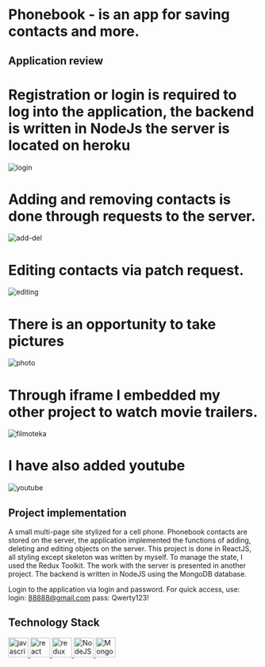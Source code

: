 # Phonebook - is an app for saving contacts and more.

## Application review

# Registration or login is required to log into the application, the backend is written in NodeJs the server is located on heroku

![login](./assets/login-min.gif)

# Adding and removing contacts is done through requests to the server.

![add-del](./assets/add-del-min.gif)

# Editing contacts via patch request.

![editing](./assets/how-it-works-min.gif)

# There is an opportunity to take pictures

![photo](./assets/camera-min.gif)

# Through iframe I embedded my other project to watch movie trailers.

![filmoteka](./assets/filmoteka-min.gif)

# I have also added youtube

![youtube](./assets/youtube-min.gif)

## Project implementation

A small multi-page site stylized for a cell phone. Phonebook contacts are stored
on the server, the application implemented the functions of adding, deleting and
editing objects on the server. This project is done in ReactJS, all styling
except skeleton was written by myself. To manage the state, I used the Redux
Toolkit. The work with the server is presented in another project. The backend
is written in NodeJS using the MongoDB database.

Login to the application via login and password. For quick access, use: login:
88888@gmail.com pass: Qwerty123!

## Technology Stack

<a href="https://developer.mozilla.org/en-US/docs/Web/JavaScript" target="_blank" rel="noreferrer">
  <img src="https://cdn.jsdelivr.net/gh/devicons/devicon/icons/javascript/javascript-original.svg"  alt="javascript" width="40" height="40"/>
 </a> 
 <a href="https://reactjs.org/" target="_blank" rel="noreferrer">
  <img src="https://cdn.jsdelivr.net/gh/devicons/devicon/icons/react/react-original-wordmark.svg" alt="react" width="40" height="40"/>
 </a> 
 <a href="https://redux.js.org" target="_blank" rel="noreferrer">
  <img src="https://cdn.jsdelivr.net/gh/devicons/devicon/icons/redux/redux-original.svg" alt="redux" width="40" height="40"/>
 </a>
 <a href="https://nodejs.org/" target="_blank" rel="noreferrer">
  <img src="https://cdn.jsdelivr.net/gh/devicons/devicon/icons/nodejs/nodejs-original-wordmark.svg" alt="NodeJS" width="40" height="40"/>
 </a>
 <a href="https://www.mongodb.com/" target="_blank" rel="noreferrer">
  <img src="https://cdn.jsdelivr.net/gh/devicons/devicon/icons/mongodb/mongodb-plain-wordmark.svg" alt="MongoDB" width="40" height="40"/>
 </a>
